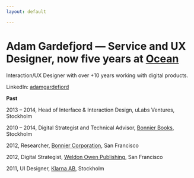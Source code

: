 ```yaml
---
layout: default

---
```


# **Adam Gardefjord** — Service and UX Designer, now five years at [Ocean](https://www.ocean.xyz)

Interaction/UX Designer with over +10 years working with digital products.




LinkedIn: [adamgardefjord](https://www.linkedin.com/in/gardefjord/)

__Past__

2013 – 2014, Head of Interface & Interaction Design,
uLabs Ventures, Stockholm

2010 – 2014, Digital Strategist and Technical Advisor, [Bonnier Books](https://www.bonnierbooks.com/), Stockholm

2012, Researcher, [Bonnier Corporation](https://www.bonniercorp.com/), San Francisco

2012, Digital Strategist, [Weldon Owen Publishing](https://www.weldonowen.com/), San Francisco

2011, UI Designer, [Klarna AB](https://www.klarna.com/se/),  Stockholm


